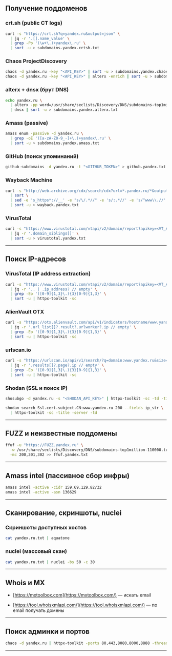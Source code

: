 

## Получение поддоменов

### crt.sh (public CT logs)

```bash
curl -s "https://crt.sh?q=yandex.ru&output=json" \
  | jq -r '.[].name_value' \
  | grep -Po '(\w+\.)+yandex\.ru' \
  | sort -u > subdomains.yandex.crtsh.txt
```

### Chaos ProjectDiscovery

```bash
chaos -d yandex.ru -key "<API_KEY>" | sort -u > subdomains.yandex.chaos.txt
chaos -d yandex.ru -key "<API_KEY>" | alterx -enrich | sort -u > subdomains.yandex.chaos.enriched.txt
```

### alterx + dnsx (брут DNS)

```bash
echo yandex.ru \
  | alterx -pp word=/usr/share/seclists/Discovery/DNS/subdomains-top1million-110000.txt \
  | dnsx | sort -u > subdomains.yandex.alterx.txt
```

### Amass (passive)

```bash
amass enum -passive -d yandex.ru \
  | grep -oE '([a-zA-Z0-9_-]+\.)+yandex\.ru' \
  | sort -u > subdomains.yandex.amass.txt
```

### GitHub (поиск упоминаний)

```bash
github-subdomains -d yandex.ru -t "<GITHUB_TOKEN>" > github.yandex.txt
```

### Wayback Machine

```bash
curl -s "http://web.archive.org/cdx/search/cdx?url=*.yandex.ru/*&output=text&fl=original&collapse=urlkey" \
  | sort \
  | sed -e 's_https*://__' -e "s/\/.*//" -e 's/:.*//' -e 's/^www\\.//' \
  | sort -u > wayback.yandex.txt
```

### VirusTotal

```bash
curl -s "https://www.virustotal.com/vtapi/v2/domain/report?apikey=<VT_API_KEY>&domain=www.yandex.ru" \
  | jq -r '.domain_siblings[]' \
  | sort -u > virustotal.yandex.txt
```

---

## Поиск IP-адресов

### VirusTotal (IP address extraction)

```bash
curl -s "https://www.virustotal.com/vtapi/v2/domain/report?apikey=<VT_API_KEY>&domain=www.yandex.ru" \
  | jq -r '.. | .ip_address? // empty' \
  | grep -Eo '([0-9]{1,3}\.){3}[0-9]{1,3}' \
  | sort -u | httpx-toolkit -sc
```

### AlienVault OTX

```bash
curl -s "https://otx.alienvault.com/api/v1/indicators/hostname/www.yandex.ru/url_list?limit=500&page=1" \
  | jq -r '.url_list[]?.result?.urlworker?.ip // empty' \
  | grep -Eo '([0-9]{1,3}\.){3}[0-9]{1,3}' \
  | sort -u | httpx-toolkit -sc
```

### urlscan.io

```bash
curl -s "https://urlscan.io/api/v1/search/?q=domain:www.yandex.ru&size=10000" \
  | jq -r '.results[]?.page?.ip // empty' \
  | grep -Eo '([0-9]{1,3}\.){3}[0-9]{1,3}' \
  | sort -u | httpx-toolkit -sc
```

### Shodan (SSL и поиск IP)

```bash
shosubgo -d yandex.ru -s "<SHODAN_API_KEY>" | httpx-toolkit -sc -td -title

shodan search Ssl.cert.subject.CN:www.yandex.ru 200 --fields ip_str \
  | httpx-toolkit -sc -title -server -td
```

---

## FUZZ и неизвестные поддомены

```bash
ffuf -u "https://FUZZ.yandex.ru" \
  -w /usr/share/seclists/Discovery/DNS/subdomains-top1million-110000.txt \
  -mc 200,301,302 >> ffuf.yandex.txt
```

---

## Amass intel (пассивное сбор инфры)

```bash
amass intel -active -cidr 159.69.129.82/32
amass intel -active -asn 136629
```

---

## Сканирование, скриншоты, nuclei

### Скриншоты доступных хостов

```bash
cat yandex.ru.txt | aquatone
```

### nuclei (массовый скан)

```bash
cat yandex.ru.txt | nuclei -bs 50 -c 30
```

---

## Whois и MX

- [https://mxtoolbox.com](https://mxtoolbox.com/) — искать email
    
- [https://tool.whoisxmlapi.com/](https://tool.whoisxmlapi.com/) — по email получать домены
    

---

## Поиск админки и портов

```bash
chaos -d yandex.ru | httpx-toolkit -ports 80,443,8080,8000,8888 -threads 200
```

---
